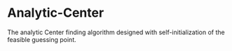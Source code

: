 # Analytic-Center
The analytic Center finding algorithm designed with self-initialization of the feasible guessing point.
